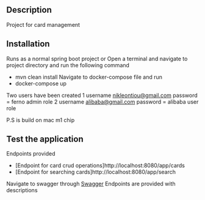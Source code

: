 ## Description
Project for card management

## Installation
Runs as a normal spring boot project
or
Open a terminal and navigate to project directory
and run the following command
- mvn clean install
Navigate to docker-compose file and run
- docker-compose up

Two users have been created
1 username nikleontiou@gmail.com password = ferno admin role
2 username alibaba@gmail.com password = alibaba  user role

P.S is build on mac m1 chip

## Test the application
Endpoints provided
- [Endpoint for card crud operations]http://localhost:8080/app/cards
- [Endpoint for searching cards]http://localhost:8080/app/search

Navigate to swagger through [Swagger](http://localhost:8080/swagger-ui/index.html)
Endpoints are provided with descriptions

